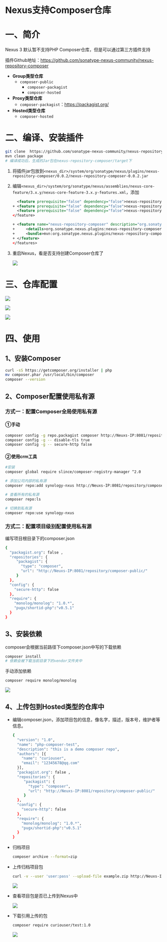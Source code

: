 # Nexus支持Composer仓库

# 一、简介

Nexus 3 默认暂不支持PHP Composer仓库，但是可以通过第三方插件支持

插件Github地址：https://github.com/sonatype-nexus-community/nexus-repository-composer

- **Group类型仓库**
  - `composer-public`
    - `composer-packagist`
    - `composer-hosted`
- **Proxy类型仓库**
  - `composer-packagist`：https://packagist.org/
- **Hosted类型仓库**
  - `composer-hosted`

# 二、编译、安装插件

```bash
git clone  https://github.com/sonatype-nexus-community/nexus-repository-composer.git
mvn clean package
# 编译成功后，生成的Jar包在nexus-repository-composer/target下
```

1. 将插件jar包放到`<nexus_dir>/system/org/sonatype/nexus/plugins/nexus-repository-composer/0.0.2/nexus-repository-composer-0.0.2.jar`

2. 编辑`<nexus_dir>/system/org/sonatype/nexus/assemblies/nexus-core-feature/3.x.y/nexus-core-feature-3.x.y-features.xml`，添加

   ```xml
     <feature prerequisite="false" dependency="false">nexus-repository-rubygems</feature>
   + <feature prerequisite="false" dependency="false">nexus-repository-composer</feature>
     <feature prerequisite="false" dependency="false">nexus-repository-gitlfs</feature>
   </feature>
   ```

   ```xml
   + <feature name="nexus-repository-composer" description="org.sonatype.nexus.plugins:nexus-repository-composer" version="0.0.2">
   +     <details>org.sonatype.nexus.plugins:nexus-repository-composer</details>
   +     <bundle>mvn:org.sonatype.nexus.plugins/nexus-repository-composer/0.0.2</bundle>
   + </feature>
   </features>
   ```

3. 重启Nexus，看是否支持创建Composer仓库了

   ![](../assets/nexus-composer-1.png)


# 三、仓库配置

![](../assets/nexus-composer-2.png)

![](../assets/nexus-composer-3.png)

![](../assets/nexus-composer-4.png)

# 四、使用

## 1、安装Composer

   ```bash
curl -sS https://getcomposer.org/installer | php
mv composer.phar /usr/local/bin/composer
composer --version
   ```

## 2、Composer配置使用私有源

### 方式一：配置Composer全局使用私有源

#### ①手动

   ```bash
composer config -g repo.packagist composer http://Neuxs-IP:8081/repository/composer-public/   # Composer默认使用ssl连接代理源，使用私有仓库源时，使用的HTTP，需要关闭SSL
composer config -g -- disable-tls true
composer config -g -- secure-http false
   ```

#### ②使用crm工具

```bash
#安装
composer global require slince/composer-registry-manager ^2.0

# 添加公司内部的私有源
composer repo:add synology-nxus http://Neuxs-IP:8081/repository/composer-public/

# 查看所有的私有源
composer repo:ls

# 切换到私有源
composer repo:use synology-nxus
```



### 方式二：配置项目级别配置使用私有源

编写项目根目录下的composer.json

```bash
{
  "packagist.org": false ,
  "repositories": {
     "packagist": {
       "type": "composer",
       "url": "http://Neuxs-IP:8081/repository/composer-public/"
     }
  },
  "config": {
    "secure-http": false
  },
  "require": {
    "monolog/monolog": "1.0.*",
    "pugx/shortid-php":"v0.5.1"
  }
}
```

## 3、安装依赖

composer会根据当前路径下composer.json中写的下载依赖

```bash
composer install
# 依赖会被下载当前目录下的vendor文件夹中
```

手动添加依赖

   ```bash
composer require monolog/monolog
   ```

![](../assets/nexus-composer-5.png)

## 4、上传包到Hosted类型的仓库中

- 编辑composer.json，添加项目包的信息，像名字，描述，版本号，维护者等信息。

  ```bash
  {
    "version": "1.0",
    "name": "php-composer-test",
    "description": "this is a demo composer repo",
    "authors": [{
      "name": "curiouser",
      "email": "12345678@qq.com"
    }],
    "packagist.org": false ,
    "repositories": {
       "packagist": {
         "type": "composer",
         "url": "http://Neuxs-IP:8081/repository/composer-public/"
       }
    },
    "config": {
      "secure-http": false
    },
    "require": {
      "monolog/monolog": "1.0.*",
      "pugx/shortid-php":"v0.5.1"
    }
  }
  ```

- 归档项目

  ```bash
  composer archive --format=zip
  ```

- 上传归档项目包

  ```bash
  curl -v --user 'user:pass' --upload-file example.zip http://Neuxs-IP:8081/repository/composer-hosted/packages/upload/项目名/组件名/版本号
  ```
  
   ![](../assets/nexus-composer-7.png)
  
- 查看项目包是否已上传到Nexus中

  ![](../assets/nexus-composer-8.png)

- 下载引用上传的包

  ```bash
  composer require curiouser/test:1.0 
  ```

  ![](../assets/nexus-composer-9.png)